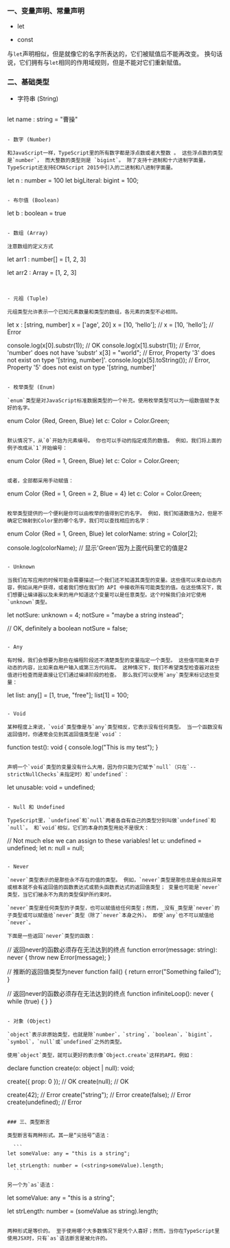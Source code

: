 ### 一、变量声明、常量声明

- let

- const

  

与`let`声明相似，但是就像它的名字所表达的，它们被赋值后不能再改变。 换句话说，它们拥有与`let`相同的作用域规则，但是不能对它们重新赋值。

### 二、基础类型

- 字符串 (String)

  ```
let name : string = "曹操"
  ```

- 数字 (Number)

  和JavaScript一样，TypeScript里的所有数字都是浮点数或者大整数 。 这些浮点数的类型是`number`， 而大整数的类型则是 `bigint`。 除了支持十进制和十六进制字面量，TypeScript还支持ECMAScript 2015中引入的二进制和八进制字面量。

  ```
let n : number = 100
  let bigLiteral: bigint = 100;
  ```

- 布尔值 (Boolean)

  ```
  let b : boolean = true
  ```

- 数组 (Array)

  注意数组的定义方式

  ```
  let arr1 : number[] = [1, 2, 3]
  
  let arr2 : Array<number> = [1, 2, 3]
  ```


- 元祖 (Tuple)

  元组类型允许表示一个已知元素数量和类型的数组，各元素的类型不必相同。

  ```
  let x : [string, number]
  x = ['age', 20]
  x = [10, 'hello']; // x = [10, 'hello']; // Error

  console.log(x[0].substr(1)); // OK
  console.log(x[1].substr(1)); // Error, 'number' does not have 'substr'
  x[3] = "world"; // Error, Property '3' does not exist on type '[string, number]'.
  console.log(x[5].toString()); // Error, Property '5' does not exist on type '[string, number]'
  ```

- 枚举类型 (Enum)

  `enum`类型是对JavaScript标准数据类型的一个补充。使用枚举类型可以为一组数值赋予友好的名字。

  ```
  enum Color {Red, Green, Blue}
  let c: Color = Color.Green;
  ```

  默认情况下，从`0`开始为元素编号。 你也可以手动的指定成员的数值。 例如，我们将上面的例子改成从`1`开始编号：

  ```
  enum Color {Red = 1, Green, Blue}
  let c: Color = Color.Green;
  ```

  或者，全部都采用手动赋值：

  ```
  enum Color {Red = 1, Green = 2, Blue = 4}
  let c: Color = Color.Green;
  ```

  枚举类型提供的一个便利是你可以由枚举的值得到它的名字。 例如，我们知道数值为2，但是不确定它映射到Color里的哪个名字，我们可以查找相应的名字：

  ```
  enum Color {Red = 1, Green, Blue}
  let colorName: string = Color[2];

  console.log(colorName);  // 显示'Green'因为上面代码里它的值是2
  ```

- Unknown

  当我们在写应用的时候可能会需要描述一个我们还不知道其类型的变量。这些值可以来自动态内容，例如从用户获得，或者我们想在我们的 API 中接收所有可能类型的值。在这些情况下，我们想要让编译器以及未来的用户知道这个变量可以是任意类型。这个时候我们会对它使用 `unknown`类型。

  ```
  let notSure: unknown = 4;
  notSure = "maybe a string instead";

  // OK, definitely a boolean
  notSure = false;
  ```

- Any

  有时候，我们会想要为那些在编程阶段还不清楚类型的变量指定一个类型。 这些值可能来自于动态的内容，比如来自用户输入或第三方代码库。 这种情况下，我们不希望类型检查器对这些值进行检查而是直接让它们通过编译阶段的检查。 那么我们可以使用`any`类型来标记这些变量：

  ```
  let list: any[] = [1, true, "free"];
  list[1] = 100;
  ```

- Void

  某种程度上来说，`void`类型像是与`any`类型相反，它表示没有任何类型。 当一个函数没有返回值时，你通常会见到其返回值类型是`void`：

  ```
  function test(): void {
      console.log("This is my test");
  }
  ```

  声明一个`void`类型的变量没有什么大用，因为你只能为它赋予`null`（只在`--strictNullChecks`未指定时）和`undefined`：

  ```
  let unusable: void = undefined;
  ```

- Null 和 Undefined

  TypeScript里，`undefined`和`null`两者各自有自己的类型分别叫做`undefined`和`null`。 和`void`相似，它们的本身的类型用处不是很大：

  ```
  // Not much else we can assign to these variables!
  let u: undefined = undefined;
  let n: null = null;
  ```

- Never

  `never`类型表示的是那些永不存在的值的类型。 例如，`never`类型是那些总是会抛出异常或根本就不会有返回值的函数表达式或箭头函数表达式的返回值类型； 变量也可能是`never`类型，当它们被永不为真的类型保护所约束时。

  `never`类型是任何类型的子类型，也可以赋值给任何类型；然而，_没有_类型是`never`的子类型或可以赋值给`never`类型（除了`never`本身之外）。 即使`any`也不可以赋值给`never`。

  下面是一些返回`never`类型的函数：

  ```
  // 返回never的函数必须存在无法达到的终点
  function error(message: string): never {
      throw new Error(message);
  }

  // 推断的返回值类型为never
  function fail() {
      return error("Something failed");
  }

  // 返回never的函数必须存在无法达到的终点
  function infiniteLoop(): never {
      while (true) {
      }
  }
  ```

- 对象 (Object)

  `object`表示非原始类型，也就是除`number`，`string`，`boolean`，`bigint`，`symbol`，`null`或`undefined`之外的类型。

  使用`object`类型，就可以更好的表示像`Object.create`这样的API。例如：

  ```
  declare function create(o: object | null): void;

  create({ prop: 0 }); // OK
  create(null); // OK

  create(42); // Error
  create("string"); // Error
  create(false); // Error
  create(undefined); // Error
  ```

### 三、类型断言

类型断言有两种形式。其一是“尖括号”语法：

    ```
let someValue: any = "this is a string";

let strLength: number = (<string>someValue).length;
    ```

另一个为`as`语法：

```
let someValue: any = "this is a string";

let strLength: number = (someValue as string).length;
```

两种形式是等价的。 至于使用哪个大多数情况下是凭个人喜好；然而，当你在TypeScript里使用JSX时，只有`as`语法断言是被允许的。


```

```